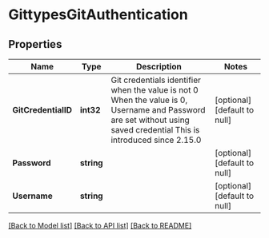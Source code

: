 # GittypesGitAuthentication

## Properties
Name | Type | Description | Notes
------------ | ------------- | ------------- | -------------
**GitCredentialID** | **int32** | Git credentials identifier when the value is not 0 When the value is 0, Username and Password are set without using saved credential This is introduced since 2.15.0 | [optional] [default to null]
**Password** | **string** |  | [optional] [default to null]
**Username** | **string** |  | [optional] [default to null]

[[Back to Model list]](../README.md#documentation-for-models) [[Back to API list]](../README.md#documentation-for-api-endpoints) [[Back to README]](../README.md)


